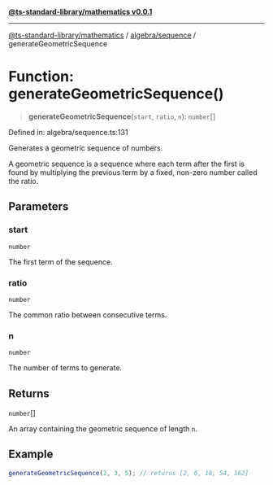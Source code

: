 [**@ts-standard-library/mathematics v0.0.1**](../../../README.md)

***

[@ts-standard-library/mathematics](../../../README.md) / [algebra/sequence](../README.md) / generateGeometricSequence

# Function: generateGeometricSequence()

> **generateGeometricSequence**(`start`, `ratio`, `n`): `number`[]

Defined in: algebra/sequence.ts:131

Generates a geometric sequence of numbers.

A geometric sequence is a sequence where each term after the first is found by multiplying the previous term by a fixed, non-zero number called the ratio.

## Parameters

### start

`number`

The first term of the sequence.

### ratio

`number`

The common ratio between consecutive terms.

### n

`number`

The number of terms to generate.

## Returns

`number`[]

An array containing the geometric sequence of length `n`.

## Example

```typescript
generateGeometricSequence(2, 3, 5); // returns [2, 6, 18, 54, 162]
```
